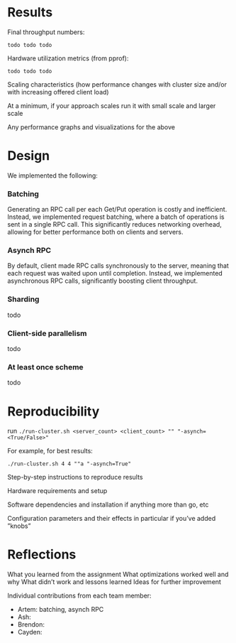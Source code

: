 # Results

Final throughput numbers:

`todo todo todo`

Hardware utilization metrics (from pprof):

`todo todo todo`

Scaling characteristics (how performance changes with cluster size and/or with increasing offered client load)

At a minimum, if your approach scales run it with small scale and larger scale

Any performance graphs and visualizations for the above 

# Design

We implemented the following:

### Batching
Generating an RPC call per each Get/Put operation is costly and inefficient. Instead, we implemented request batching, where a batch of operations is sent in a single RPC call. This significantly reduces networking overhead, allowing for better performance both on clients and servers.
### Asynch RPC 
By default, client made RPC calls synchronously to the server, meaning that each request was waited upon until completion. Instead, we implemented asynchronous RPC calls, significantly boosting client throughput.  
### Sharding
todo
### Client-side parallelism
todo
### At least once scheme
todo


# Reproducibility

run `./run-cluster.sh <server_count> <client_count> "" "-asynch=<True/False>"`

For example, for best results:

`./run-cluster.sh 4 4 ""a "-asynch=True"`

Step-by-step instructions to reproduce results

Hardware requirements and setup

Software dependencies and installation if anything more than go, etc

Configuration parameters and their effects in particular if you’ve added ”knobs”

# Reflections

What you learned from the assignment
What optimizations worked well and why
What didn’t work and lessons learned
Ideas for further improvement

Individual contributions from each team member:

- Artem: batching, asynch RPC
- Ash: 
- Brendon:
- Cayden:
